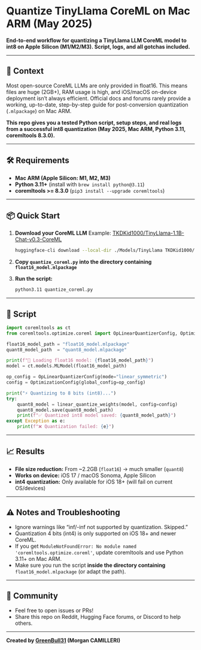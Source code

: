 # Quantize TinyLlama CoreML on Mac ARM (May 2025)

**End-to-end workflow for quantizing a TinyLlama LLM CoreML model to int8 on Apple Silicon (M1/M2/M3). Script, logs, and all gotchas included.**

---

## 🚀 Context

Most open-source CoreML LLMs are only provided in float16. This means files are huge (2GB+), RAM usage is high, and iOS/macOS on-device deployment isn’t always efficient.
Official docs and forums rarely provide a working, up-to-date, step-by-step guide for post-conversion quantization (`.mlpackage`) on Mac ARM.

**This repo gives you a tested Python script, setup steps, and real logs from a successful int8 quantization (May 2025, Mac ARM, Python 3.11, coremltools 8.3.0).**

---

## 🛠️ Requirements

* **Mac ARM (Apple Silicon: M1, M2, M3)**
* **Python 3.11+** (install with `brew install python@3.11`)
* **coremltools >= 8.3.0** (`pip3 install --upgrade coremltools`)

---

## 📦 Quick Start

1. **Download your CoreML LLM**
   Example: [TKDKid1000/TinyLlama-1.1B-Chat-v0.3-CoreML](https://huggingface.co/TKDKid1000/TinyLlama-1.1B-Chat-v0.3-CoreML)

   ```bash
   huggingface-cli download --local-dir ./Models/TinyLlama TKDKid1000/TinyLlama-1.1B-Chat-v0.3-CoreML
   ```
2. **Copy `quantize_coreml.py` into the directory containing `float16_model.mlpackage`**
3. **Run the script:**

   ```bash
   python3.11 quantize_coreml.py
   ```

---

## 📝 Script

```python
import coremltools as ct
from coremltools.optimize.coreml import OpLinearQuantizerConfig, OptimizationConfig, linear_quantize_weights

float16_model_path = "float16_model.mlpackage"
quant8_model_path  = "quant8_model.mlpackage"

print(f"🔄 Loading float16 model: {float16_model_path}")
model = ct.models.MLModel(float16_model_path)

op_config = OpLinearQuantizerConfig(mode="linear_symmetric")
config = OptimizationConfig(global_config=op_config)

print("⚡ Quantizing to 8 bits (int8)...")
try:
    quant8_model = linear_quantize_weights(model, config=config)
    quant8_model.save(quant8_model_path)
    print(f"✅ Quantized int8 model saved: {quant8_model_path}")
except Exception as e:
    print(f"❌ Quantization failed: {e}")
```

---

## 📈 Results

* **File size reduction:** From \~2.2GB (`float16`) → much smaller (`quant8`)
* **Works on device:** iOS 17 / macOS Sonoma, Apple Silicon
* **int4 quantization:** Only available for iOS 18+ (will fail on current OS/devices)

---

## ⚠️ Notes and Troubleshooting

* Ignore warnings like “inf/-inf not supported by quantization. Skipped.”
* Quantization 4 bits (int4) is only supported on iOS 18+ and newer CoreML.
* If you get `ModuleNotFoundError: No module named 'coremltools.optimize.coreml'`, update coremltools and use Python 3.11+ on Mac ARM.
* Make sure you run the script **inside the directory containing** `float16_model.mlpackage` (or adapt the path).

---

## 🤝 Community

* Feel free to open issues or PRs!
* Share this repo on Reddit, Hugging Face forums, or Discord to help others.

---

**Created by [GreenBull31](https://github.com/GreenBull31) (Morgan CAMILLERI)**
